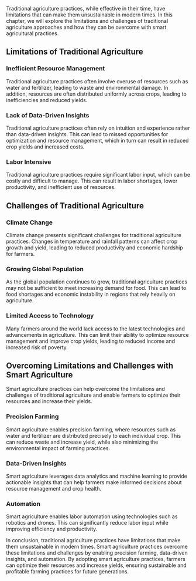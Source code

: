 
Traditional agriculture practices, while effective in their time, have limitations that can make them unsustainable in modern times. In this chapter, we will explore the limitations and challenges of traditional agriculture approaches and how they can be overcome with smart agricultural practices.

Limitations of Traditional Agriculture
--------------------------------------

### Inefficient Resource Management

Traditional agriculture practices often involve overuse of resources such as water and fertilizer, leading to waste and environmental damage. In addition, resources are often distributed uniformly across crops, leading to inefficiencies and reduced yields.

### Lack of Data-Driven Insights

Traditional agriculture practices often rely on intuition and experience rather than data-driven insights. This can lead to missed opportunities for optimization and resource management, which in turn can result in reduced crop yields and increased costs.

### Labor Intensive

Traditional agriculture practices require significant labor input, which can be costly and difficult to manage. This can result in labor shortages, lower productivity, and inefficient use of resources.

Challenges of Traditional Agriculture
-------------------------------------

### Climate Change

Climate change presents significant challenges for traditional agriculture practices. Changes in temperature and rainfall patterns can affect crop growth and yield, leading to reduced productivity and economic hardship for farmers.

### Growing Global Population

As the global population continues to grow, traditional agriculture practices may not be sufficient to meet increasing demand for food. This can lead to food shortages and economic instability in regions that rely heavily on agriculture.

### Limited Access to Technology

Many farmers around the world lack access to the latest technologies and advancements in agriculture. This can limit their ability to optimize resource management and improve crop yields, leading to reduced income and increased risk of poverty.

Overcoming Limitations and Challenges with Smart Agriculture
------------------------------------------------------------

Smart agriculture practices can help overcome the limitations and challenges of traditional agriculture and enable farmers to optimize their resources and increase their yields.

### Precision Farming

Smart agriculture enables precision farming, where resources such as water and fertilizer are distributed precisely to each individual crop. This can reduce waste and increase yield, while also minimizing the environmental impact of farming practices.

### Data-Driven Insights

Smart agriculture leverages data analytics and machine learning to provide actionable insights that can help farmers make informed decisions about resource management and crop health.

### Automation

Smart agriculture enables labor automation using technologies such as robotics and drones. This can significantly reduce labor input while improving efficiency and productivity.

In conclusion, traditional agriculture practices have limitations that make them unsustainable in modern times. Smart agriculture practices overcome these limitations and challenges by enabling precision farming, data-driven insights, and automation. By adopting smart agriculture practices, farmers can optimize their resources and increase yields, ensuring sustainable and profitable farming practices for future generations.

